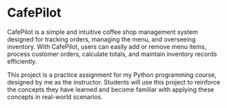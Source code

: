 # CafePilot
CafePilot is a simple and intuitive coffee shop management system designed for tracking orders, managing the menu, and overseeing inventory. With CafePilot, users can easily add or remove menu items, process customer orders, calculate totals, and maintain inventory records efficiently.

This project is a practice assignment for my Python programming course, designed by me as the instructor. Students will use this project to reinforce the concepts they have learned and become familiar with applying these concepts in real-world scenarios.
